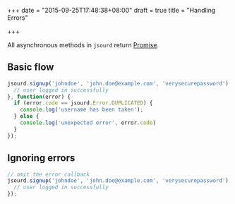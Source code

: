 +++
date = "2015-09-25T17:48:38+08:00"
draft = true
title = "Handling Errors"

+++

All asynchronous methods in `jsourd` return [Promise](https://www.promisejs.org/).

## Basic flow

```js
jsourd.signup('johndoe', 'john.doe@example.com', 'verysecurepassword').then(function() {
  // user logged in successfully
}, function(error) {
  if (error.code == jsourd.Error.DUPLICATED) {
    console.log('username has been taken');
  } else {
    console.log('unexpected error', error.code)
  }
});

```

## Ignoring errors

```js
// omit the error callback
jsourd.signup('johndoe', 'john.doe@example.com', 'verysecurepassword').then(function() {
  // user logged in successfully
});

```
